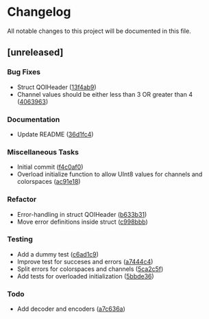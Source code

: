 # Changelog

All notable changes to this project will be documented in this file.

## [unreleased]

### Bug Fixes

- Struct QOIHeader ([13f4ab9](https://github.com/uncomfyhalomacro/qoi.cr/commit/13f4ab9fee80efb6d50f3746b08d022ae90bc207))
- Channel values should be either less than 3 OR greater than 4 ([4063963](https://github.com/uncomfyhalomacro/qoi.cr/commit/4063963f3e401fee4a9eaa47c8006945cb3106b1))

### Documentation

- Update README ([36d1fc4](https://github.com/uncomfyhalomacro/qoi.cr/commit/36d1fc472c49c8a15387b4533d929b44ba8f2fcc))

### Miscellaneous Tasks

- Initial commit ([f4c0af0](https://github.com/uncomfyhalomacro/qoi.cr/commit/f4c0af01c30a00e988ec77cbea2a9649b18a3717))
- Overload initialize function to allow UInt8 values for channels and colorspaces ([ac91e18](https://github.com/uncomfyhalomacro/qoi.cr/commit/ac91e1811491499315570db1e24bc22b41c5c034))

### Refactor

- Error-handling in struct QOIHeader ([b633b31](https://github.com/uncomfyhalomacro/qoi.cr/commit/b633b316eee0b30ec57329722d3b11608c544a33))
- Move error definitions inside struct ([c998bbb](https://github.com/uncomfyhalomacro/qoi.cr/commit/c998bbb76b9ae60b0ffec08039827e63acbf4b46))

### Testing

- Add a dummy test ([c6ad1c9](https://github.com/uncomfyhalomacro/qoi.cr/commit/c6ad1c9f3a283983defe0341632325a29e724f6d))
- Improve test for succeses and errors ([a7444c4](https://github.com/uncomfyhalomacro/qoi.cr/commit/a7444c4764be97479575106fc835afe5cecd3b30))
- Split errors for colorspaces and channels ([5ca2c5f](https://github.com/uncomfyhalomacro/qoi.cr/commit/5ca2c5fe26b57614d2ea9eb77acecd2bed4b498f))
- Add tests for overloaded initialization ([5bbde36](https://github.com/uncomfyhalomacro/qoi.cr/commit/5bbde36efdd9872af0c28a77c88aa7d5ca6e1686))

### Todo

- Add decoder and encoders ([a7c636a](https://github.com/uncomfyhalomacro/qoi.cr/commit/a7c636a754f776a4db59c2fc2347a3280ad3fdee))

